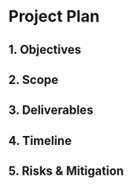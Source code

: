 # Project Plan

## 1. Objectives
## 2. Scope
## 3. Deliverables
## 4. Timeline
## 5. Risks & Mitigation

